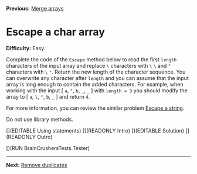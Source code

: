 ﻿**Previous:** [Merge arrays](arrays-merge)

# Escape a char array

**Difficulty:** Easy.

Complete the code of the `Escape` method below to read the first `length` characters of the input array and replace `\` characters with `\` `\` and `"` characters with `\` `"`. Return the new length of the character sequence. You can overwrite any character after `length` and you can assume that the input array is long enough to contain the added characters. For example, when working with the input [ `a`, `"`, `b`, `_`, `_` ] with `length = 3` you should modify the array to [ `a`, `\`, `"`, `b`, `_` ] and return `4`.

For more information, you can review the similar problem [Escape a string](strings-escape).

Do not use library methods.

[](EDITABLE Using statements)
[](READONLY Intro)
[](EDITABLE Solution)
[](READONLY Outro)

[](RUN BrainCrushersTests.Tester)

---

**Next:** [Remove duplicates](arrays-removeDuplicates)